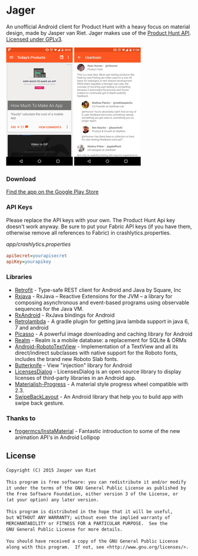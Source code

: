 # Jager

An unofficial Android client for Product Hunt with a heavy focus on material design, made by Jasper van Riet. Jager makes use of the [Product Hunt API][api]. [Licensed under GPLv3][license].

![](screenshot1.png)
![](screenshot2.jpg)

### Download
[Find the app on the Google Play Store][applink]

### API Keys

Please replace the API keys with your own. The Product Hunt Api key doesn't work anyway. Be sure to put your Fabric API keys (if you have them, otherwise remove all references to Fabric) in crashlytics.properties.

_app/crashlytics.properties_
```ini
apiSecret=yourapisecret
apiKey=yourapikey
```

### Libraries
* [Retrofit] - Type-safe REST client for Android and Java by Square, Inc
* [Rxjava] - RxJava – Reactive Extensions for the JVM – a library for composing asynchronous and event-based programs using observable sequences for the Java VM.
* [RxAndroid] - RxJava bindings for Android
* [Retrolambda] - A gradle plugin for getting java lambda support in java 6, 7 and android
* [Picasso] - A powerful image downloading and caching library for Android
* [Realm] - Realm is a mobile database: a replacement for SQLite & ORMs
* [Android-RobotoTextView] - Implementation of a TextView and all its direct/indirect subclasses with native support for the Roboto fonts, includes the brand new Roboto Slab fonts.
* [Butterknife] - View "injection" library for Android
* [LicensesDialog] - LicensesDialog is an open source library to display licenses of third-party libraries in an Android app.
* [Materialish-Progress] - A material style progress wheel compatible with 2.3.
* [SwipeBackLayout] - An Android library that help you to build app with swipe back gesture.

### Thanks to
* [frogermcs/InstaMaterial] - Fantastic introduction to some of the new animation API's in Android Lollipop


License
----
    Copyright (C) 2015 Jasper van Riet
    
    This program is free software: you can redistribute it and/or modify
    it under the terms of the GNU General Public License as published by
    the Free Software Foundation, either version 3 of the License, or
    (at your option) any later version.

    This program is distributed in the hope that it will be useful,
    but WITHOUT ANY WARRANTY; without even the implied warranty of
    MERCHANTABILITY or FITNESS FOR A PARTICULAR PURPOSE.  See the
    GNU General Public License for more details.

    You should have received a copy of the GNU General Public License
    along with this program.  If not, see <http://www.gnu.org/licenses/>.


[Retrofit]:https://github.com/square/retrofit
[Rxjava]:https://github.com/ReactiveX/RxJava
[RxAndroid]:https://github.com/ReactiveX/RxAndroid
[Retrolambda]:https://github.com/evant/gradle-retrolambda
[Picasso]:http://square.github.io/picasso/
[Realm]:https://github.com/realm/realm-java
[Butterknife]:jakewharton.github.io/butterknife/
[LicensesDialog]:https://github.com/PSDev/LicensesDialog
[Materialish-Progress]:https://github.com/pnikosis/materialish-progress
[Android-RobotoTextView]:https://github.com/johnkil/Android-RobotoTextView
[SwipeBackLayout]:https://github.com/ikew0ng/SwipeBackLayout
[frogermcs/InstaMaterial]:https://github.com/frogermcs/InstaMaterial/
[license]:https://github.com/JaspervanRiet/Jager/blob/master/LICENSE.txt
[applink]:https://play.google.com/store/apps/details?id=com.jaspervanriet.huntingthatproduct
[api]:https://api.producthunt.com/v1/docs
